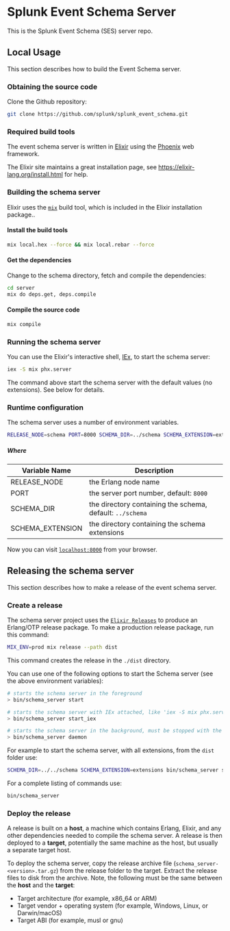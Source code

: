 # Splunk Event Schema Server
This is the Splunk Event Schema (SES) server repo.

## Local Usage
This section describes how to build the Event Schema server.

### Obtaining the source code

Clone the Github repository:

```bash
git clone https://github.com/splunk/splunk_event_schema.git
```

### Required build tools

The event schema server is written in [Elixir](https://elixir-lang.org) using the [Phoenix](https://phoenixframework.org/) web framework.

The Elixir site maintains a great installation page, see https://elixir-lang.org/install.html for help.


### Building the schema server

Elixir uses the [`mix`](https://hexdocs.pm/mix/Mix.html) build tool, which is included in the Elixir installation package..

#### Install the build tools

```bash
mix local.hex --force && mix local.rebar --force
```

#### Get the dependencies

Change to the schema directory, fetch and compile the dependencies:

```bash
cd server
mix do deps.get, deps.compile
```

#### Compile the source code

```bash
mix compile
```

### Running the schema server

You can use the Elixir's interactive shell, [IEx](https://hexdocs.pm/iex/IEx.html), to start the schema server:

```bash
iex -S mix phx.server
```

The command above start the schema server with the default values (no extensions). See below for details.

### Runtime configuration

The schema server uses a number of environment variables.

```bash
RELEASE_NODE=schema PORT=8000 SCHEMA_DIR=../schema SCHEMA_EXTENSION=extensions iex -S mix phx.server
```

##### Where

| Variable Name    | Description                                               |
| ---------------- | --------------------------------------------------------- |
| RELEASE_NODE     | the Erlang node name                                      |
| PORT             | the server port number, default: `8000`                   |
| SCHEMA_DIR       | the directory containing the schema, default: `../schema` |
| SCHEMA_EXTENSION | the directory containing the schema extensions            |

Now you can visit [`localhost:8000`](http://localhost:8000) from your browser.



## Releasing the schema server

This section describes how to make a release of the event schema server.

### Create a release

The schema server project uses the [`Elixir Releases`](https://hexdocs.pm/mix/Mix.Tasks.Release.html) to produce an Erlang/OTP release package. To make a production release package, run this command:

```bash
MIX_ENV=prod mix release --path dist
```

This command creates the release in the `./dist` directory.

You can use one of the following options to start the Schema server (see the above environment variables):

```bash
# starts the schema server in the foreground
> bin/schema_server start

# starts the schema server with IEx attached, like 'iex -S mix phx.server'
> bin/schema_server start_iex

# starts the schema server in the background, must be stopped with the 'bin/schema_server stop' command
> bin/schema_server daemon
```

For example to start the schema server, with all extensions, from the `dist` folder use:

```bash
SCHEMA_DIR=../../schema SCHEMA_EXTENSION=extensions bin/schema_server start
```

For a complete listing of commands use:

```bash
bin/schema_server
```

### Deploy the release

A release is built on a **host**, a machine which contains Erlang, Elixir, and any other dependencies needed to compile the schema server. A release is then deployed to a **target**, potentially the same machine as the host, but usually a separate target host.

To deploy the schema server, copy the release archive file (`schema_server-<version>.tar.gz`) from the release folder to the target. Extract the release files to disk from the archive. Note, the following must be the same between the **host** and the **target**:

- Target architecture (for example, x86_64 or ARM)
- Target vendor + operating system (for example, Windows, Linux, or Darwin/macOS)
- Target ABI (for example, musl or gnu)

